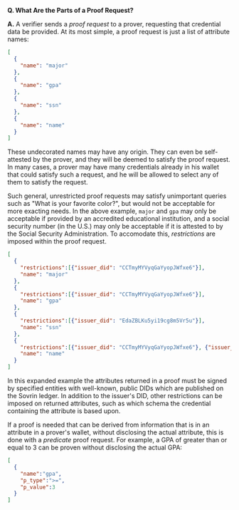 **Q. What Are the Parts of a Proof Request?**

**A.** A verifier sends a _proof request_ to a prover, requesting that credential data be provided. At its most simple, a proof request is just a list of attribute names:

```json
[
  {
    "name": "major"
  },
  {
    "name": "gpa"
  },
  {
    "name": "ssn"
  },
  {
    "name": "name"
  }
]
```

These undecorated names may have any origin. They can even be self-attested by the prover, and they will be deemed to satisfy the proof request. In many cases, a prover may have many credentials already in his wallet that could satisfy such a request, and he will be allowed to select any of them to satisfy the request.

Such general, unrestricted proof requests may satisfy unimportant queries such as "What is your favorite color?", but would not be acceptable for more exacting needs. In the above example, `major` and `gpa` may only be acceptable if provided by an accredited educational institution, and a social security number (in the U.S.) may only be acceptable if it is attested to by the Social Security Administration. To accomodate this, _restrictions_ are imposed within the proof request.

```json
[
  {
    "restrictions":[{"issuer_did": "CCTmyMYVyqGaYyopJWfxe6"}],
    "name": "major"
  },
  {
    "restrictions":[{"issuer_did": "CCTmyMYVyqGaYyopJWfxe6"}],
    "name": "gpa"
  },
  {
    "restrictions":[{"issuer_did": "EdaZBLKu5yi19cg8m5Vr5u"}],
    "name": "ssn"
  },
  {
    "restrictions":[{"issuer_did": "CCTmyMYVyqGaYyopJWfxe6"}, {"issuer_did": "EdaZBLKu5yi19cg8m5Vr5u"}],
    "name": "name"
  }
]
```

In this expanded example the attributes returned in a proof must be signed by specified entities with well-known, public DIDs which are published on the Sovrin ledger. In addition to the issuer's DID, other restrictions can be imposed on returned attributes, such as which schema the credential containing the attribute is based upon.

If a proof is needed that can be derived from information that is in an attribute in a prover's wallet, without disclosing the actual attribute, this is done with a _predicate_ proof request. For example, a GPA of greater than or equal to 3 can be proven without disclosing the actual GPA:

```json
[
  {
    "name":"gpa",
    "p_type":">=",
    "p_value":3
  }
]
```
